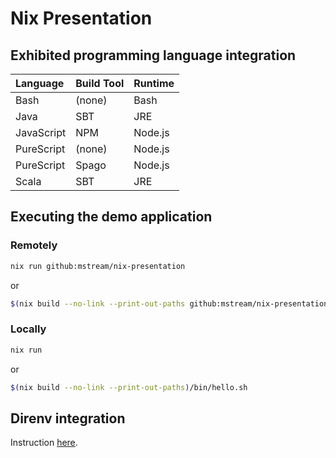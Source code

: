 # Nix Presentation

## Exhibited programming language integration

| Language | Build Tool | Runtime | 
| :--- | :--- | :--- | 
| Bash | (none) | Bash | 
| Java | SBT | JRE | 
| JavaScript | NPM | Node.js | 
| PureScript | (none) | Node.js | 
| PureScript | Spago | Node.js | 
| Scala |  SBT | JRE | 

## Executing the demo application

### Remotely

```bash
nix run github:mstream/nix-presentation
```

or

```bash
$(nix build --no-link --print-out-paths github:mstream/nix-presentation)/bin/hello.sh
```

### Locally

```bash
nix run
```

or

```bash
$(nix build --no-link --print-out-paths)/bin/hello.sh
```

## Direnv integration

Instruction [here](https://github.com/nix-community/nix-direnv).
